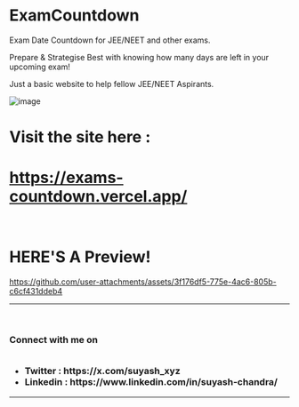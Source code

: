 # ExamCountdown
Exam Date Countdown for JEE/NEET and other exams. 

Prepare & Strategise Best with knowing how many days are left in your upcoming exam! 

Just a basic website to help fellow JEE/NEET Aspirants. 

![image](https://github.com/user-attachments/assets/3089b6f8-42b7-4f6d-b490-a78da8818204)


# Visit the site here :

# https://exams-countdown.vercel.app/

<br>

# HERE'S A Preview!



https://github.com/user-attachments/assets/3f176df5-775e-4ac6-805b-c6cf431ddeb4

<hr>
<br>

<h3>Connect with me on <br><br> <ul><li>Twitter : https://x.com/suyash_xyz </li> <li>Linkedin : https://www.linkedin.com/in/suyash-chandra/ </li></ul>

<hr> 

